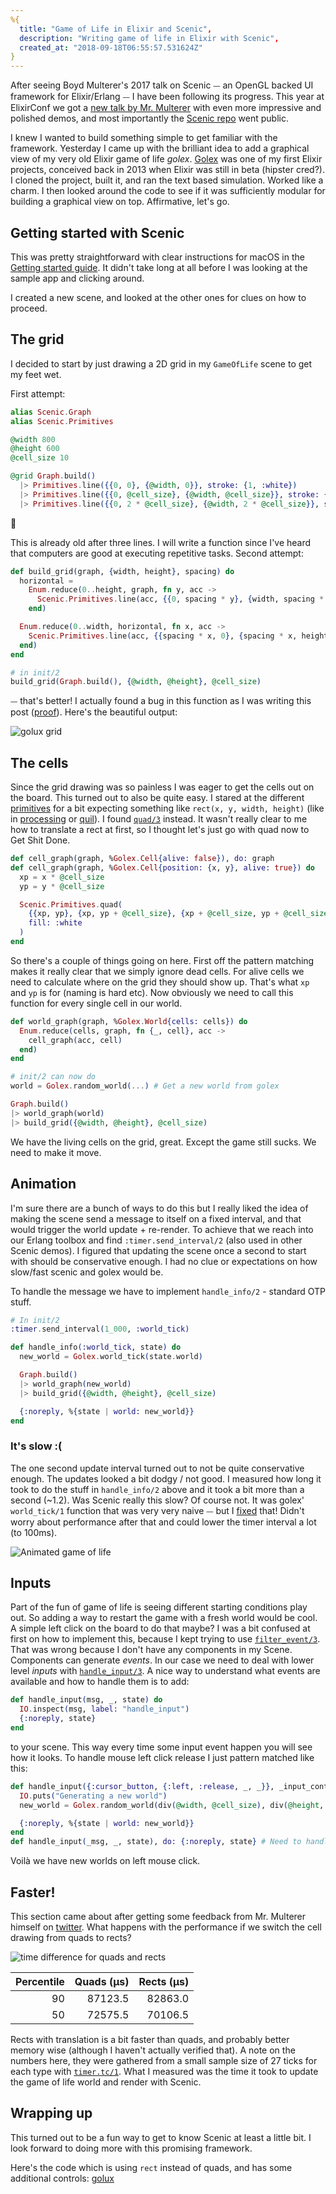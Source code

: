```yaml
---
%{
  title: "Game of Life in Elixir and Scenic",
  description: "Writing game of life in Elixir with Scenic",
  created_at: "2018-09-18T06:55:57.531624Z"
}
---
```

After seeing Boyd Multerer's 2017 talk on Scenic ⏤ an OpenGL backed UI framework for Elixir/Erlang ⏤ I have been following its progress. This year at ElixirConf we got a [new talk by Mr. Multerer](https://youtu.be/1QNxLNMq3Uw) with even more impressive and polished demos, and
most importantly the [Scenic repo](https://github.com/boydm/scenic) went public.

I knew I wanted to build something simple to get familiar with the framework. Yesterday I came up with the brilliant idea
to add a graphical view of my very old Elixir game of life *golex*. [Golex](https://github.com/vorce/golex) was one of my first Elixir projects, conceived back in 2013 when
Elixir was still in beta (hipster cred?). I cloned the project, built it, and ran the text based simulation. Worked like a charm. I then looked around the code to see if it was
sufficiently modular for building a graphical view on top. Affirmative, let's go.

## Getting started with Scenic

This was pretty straightforward with clear instructions for macOS in the [Getting started guide](https://hexdocs.pm/scenic/getting_started.html). It didn't take
long at all before I was looking at the sample app and clicking around.

I created a new scene, and looked at the other ones for clues on how to proceed.

## The grid

I decided to start by just drawing a 2D grid in my `GameOfLife` scene to get my feet wet.

First attempt:

```elixir
alias Scenic.Graph
alias Scenic.Primitives

@width 800
@height 600
@cell_size 10

@grid Graph.build()
  |> Primitives.line({{0, 0}, {@width, 0}}, stroke: {1, :white})
  |> Primitives.line({{0, @cell_size}, {@width, @cell_size}}, stroke: {1, :white})
  |> Primitives.line({{0, 2 * @cell_size}, {@width, 2 * @cell_size}}, stroke: {1, :white})
```

🤔

This is already old after three lines. I will write a function since I've heard that computers are good at executing repetitive tasks. Second attempt:

```elixir
def build_grid(graph, {width, height}, spacing) do
  horizontal =
    Enum.reduce(0..height, graph, fn y, acc ->
      Scenic.Primitives.line(acc, {{0, spacing * y}, {width, spacing * y}}, stroke: {1, :white})
    end)

  Enum.reduce(0..width, horizontal, fn x, acc ->
    Scenic.Primitives.line(acc, {{spacing * x, 0}, {spacing * x, height}}, stroke: {1, :white})
  end)
end

# in init/2
build_grid(Graph.build(), {@width, @height}, @cell_size)
```

⏤ that's better! I actually found a bug in this function as I was writing this post ([proof](https://github.com/vorce/golux/commit/4b688b73f6332c4563eafe9e9bbf655b0d155e5f)). Here's the beautiful output:

![golux grid](/assets/images/golux/grid.png)

## The cells

Since the grid drawing was so painless I was eager to get the cells out on the board. This turned out to also be
quite easy. I stared at the different [primitives](https://hexdocs.pm/scenic/Scenic.Primitives.html#summary) for a bit expecting something like `rect(x, y, width, height)` (like in [processing](https://processing.org/reference/rect_.html) or [quil](http://quil.info/api/shape/2d-primitives#rect)). I found [`quad/3`](https://hexdocs.pm/scenic/Scenic.Primitives.html#quad/3) instead. It wasn't really clear to me how to translate a rect at first, so I thought let's just go with quad now to Get Shit Done.

```elixir
def cell_graph(graph, %Golex.Cell{alive: false}), do: graph
def cell_graph(graph, %Golex.Cell{position: {x, y}, alive: true}) do
  xp = x * @cell_size
  yp = y * @cell_size

  Scenic.Primitives.quad(
    {{xp, yp}, {xp, yp + @cell_size}, {xp + @cell_size, yp + @cell_size}, {xp + @cell_size, yp}},
    fill: :white
  )
end
```

So there's a couple of things going on here. First off the pattern matching makes it really clear that we simply ignore dead cells. For alive cells we need to calculate where on the grid they should show up. That's what `xp` and `yp` is for (naming is hard etc). Now obviously we need to call this function for every single cell in our world.

```elixir
def world_graph(graph, %Golex.World{cells: cells}) do
  Enum.reduce(cells, graph, fn {_, cell}, acc ->
    cell_graph(acc, cell)
  end)
end

# init/2 can now do
world = Golex.random_world(...) # Get a new world from golex

Graph.build()
|> world_graph(world)
|> build_grid({@width, @height}, @cell_size)
```

We have the living cells on the grid, great. Except the game still sucks. We need to make it move.

## Animation

I'm sure there are a bunch of ways to do this but I really liked the idea of making the scene send a message to itself on a fixed interval, and that would trigger the world update + re-render. To achieve that we reach into our Erlang toolbox and find `:timer.send_interval/2` (also used in other Scenic demos). I figured that updating the scene once a second to start with should be conservative enough. I had no clue or expectations on how slow/fast scenic and golex would be.

To handle the message we have to implement `handle_info/2` - standard OTP stuff.

```elixir
# In init/2
:timer.send_interval(1_000, :world_tick)

def handle_info(:world_tick, state) do
  new_world = Golex.world_tick(state.world)

  Graph.build()
  |> world_graph(new_world)
  |> build_grid({@width, @height}, @cell_size)

  {:noreply, %{state | world: new_world}}
end
```

### It's slow :(

The one second update interval turned out to not be quite conservative enough. The updates looked a bit dodgy / not good. I measured how long it took
to do the stuff in `handle_info/2` above and it took a bit more than a second (~1.2). Was Scenic really
this slow? Of course not. It was golex' `world_tick/1` function that was very very naive ⏤ but I [fixed](https://github.com/vorce/golex/pull/1) that! Didn't worry about performance after that and could lower the timer interval a lot (to 100ms).

![Animated game of life](/assets/images/golux/golux.gif)

## Inputs

Part of the fun of game of life is seeing different starting conditions play out. So adding a way to restart the game with a fresh world would be cool. A simple left click on the board to do that maybe? I was a bit confused at first on how to implement this, because I kept trying to use [`filter_event/3`](https://hexdocs.pm/scenic/Scenic.Scene.html#c:filter_event/3). That was wrong because I don't have any components in my Scene. Components can generate *events*. In our case we need to deal with lower level *inputs* with [`handle_input/3`](https://hexdocs.pm/scenic/Scenic.Scene.html#c:handle_input/3). A nice way to understand what events are available and how to handle them is to add:

```elixir
def handle_input(msg, _, state) do
  IO.inspect(msg, label: "handle_input")
  {:noreply, state}
end
```

to your scene. This way every time some input event happen you will see how it looks. To handle mouse left click release I just pattern matched like this:

```elixir
def handle_input({:cursor_button, {:left, :release, _, _}}, _input_context, state) do
  IO.puts("Generating a new world")
  new_world = Golex.random_world(div(@width, @cell_size), div(@height, @cell_size))

  {:noreply, %{state | world: new_world}}
end
def handle_input(_msg, _, state), do: {:noreply, state} # Need to handle all other events
```

Voilà we have new worlds on left mouse click.

## Faster!

This section came about after getting some feedback from Mr. Multerer himself on [twitter](https://twitter.com/Octavorce/status/1042510733391679488). What happens with the performance if we switch the cell drawing from quads to rects?

![time difference for quads and rects](/assets/images/golux/quads_vs_rects.png)

| Percentile  | Quads (µs)  | Rects (µs)  |
| -----------:| -----------:| -----------:|
|         90  |    87123.5  |    82863.0  |
|         50  |    72575.5  |    70106.5  |

Rects with translation is a bit faster than quads, and probably better memory wise (although I haven't actually verified that). A note on the numbers here, they were gathered from a small sample size of 27 ticks for each type with [`timer.tc/1`](https://github.com/erlang/otp/edit/maint/lib/stdlib/doc/src/timer.xml#L260). What I measured was the time it took to update the game of life world and render with Scenic.

## Wrapping up

This turned out to be a fun way to get to know Scenic at least a little bit. I look forward to doing more with this promising framework.

Here's the code which is using `rect` instead of quads, and has some additional controls: [golux](https://github.com/vorce/golux)
